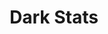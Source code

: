 ---
title: Dark Stats
category: Marketing
paid: true
isActive: true
ltr: {"vue":{"vueCss":[],"vueTail":[]},"react":{"jsxTail":[{"code":"export default () => {\n\n    const stats = [\n        {\n            data: \"35K\",\n            desc: \"Customers consectetur adipiscing elit.\"\n        },\n        {\n            data: \"10K+\",\n            desc: \"Downloads efficitur id eu nulla facilisis turpis\"\n        },\n        {\n            data: \"40+\",\n            desc: \"Countries maximus sit amet auctor sed,\"\n        },\n        {\n            data: \"30M+\",\n            desc: \"Total revenue consectetur adipiscing elit\"\n        },\n    ]\n\n    return (\n        <section className=\"py-28 bg-gray-900\">\n            <div className=\"relative z-10 max-w-screen-xl mx-auto px-4 md:px-8\">\n                <div className=\"max-w-2xl xl:mx-auto xl:text-center\">\n                    <h3 className=\"text-white text-3xl font-semibold sm:text-4xl\">\n                        Our customers are always happy\n                    </h3>\n                    <p className=\"mt-3 text-gray-300\">\n                        Lorem ipsum dolor sit amet, consectetur adipiscing elit. Morbi venenatis sollicitudin quam ut tincidunt.\n                    </p>\n                </div>\n                <div className=\"mt-12\">\n                    <ul className=\"flex-wrap gap-x-12 gap-y-10 items-center space-y-8 sm:space-y-0 sm:flex xl:justify-center\">\n                        {\n                            stats.map((item, idx) => (\n                                <li key={idx} className=\"sm:max-w-[15rem]\">\n                                    <h4 className=\"text-4xl text-white font-semibold\">{item.data}</h4>\n                                    <p className=\"mt-3 text-gray-400 font-medium\">{item.desc}</p>\n                                </li>\n                            ))\n                        }\n                    </ul>\n                </div>\n            </div>\n            <div className=\"absolute inset-0 max-w-md mx-auto h-80 blur-[118px] sm:h-72\" style={{ background: \"linear-gradient(152.92deg, rgba(192, 132, 252, 0.2) 4.54%, rgba(232, 121, 249, 0.26) 34.2%, rgba(192, 132, 252, 0.1) 77.55%)\" }}></div>\n        </section>\n    )\n}","label":"App.jsx"}],"jsxCss":[]},"preview":"function App() {\n\n    const stats = [\n        {\n            data: \"35K\",\n            desc: \"Customers consectetur adipiscing elit.\"\n        },\n        {\n            data: \"10K+\",\n            desc: \"Downloads efficitur id eu nulla facilisis turpis\"\n        },\n        {\n            data: \"40+\",\n            desc: \"Countries maximus sit amet auctor sed,\"\n        },\n        {\n            data: \"30M+\",\n            desc: \"Total revenue consectetur adipiscing elit\"\n        },\n    ]\n\n    return (\n        <section className=\"py-28 bg-gray-900\">\n            <div className=\"relative z-10 max-w-screen-xl mx-auto px-4 md:px-8\">\n                <div className=\"max-w-2xl xl:mx-auto xl:text-center\">\n                    <h3 className=\"text-white text-3xl font-semibold sm:text-4xl\">\n                        Our customers are always happy\n                    </h3>\n                    <p className=\"mt-3 text-gray-300\">\n                        Lorem ipsum dolor sit amet, consectetur adipiscing elit. Morbi venenatis sollicitudin quam ut tincidunt.\n                    </p>\n                </div>\n                <div className=\"mt-12\">\n                    <ul className=\"flex-wrap gap-x-12 gap-y-10 items-center space-y-8 sm:space-y-0 sm:flex xl:justify-center\">\n                        {\n                            stats.map((item, idx) => (\n                                <li key={idx} className=\"sm:max-w-[15rem]\">\n                                    <h4 className=\"text-4xl text-white font-semibold\">{item.data}</h4>\n                                    <p className=\"mt-3 text-gray-400 font-medium\">{item.desc}</p>\n                                </li>\n                            ))\n                        }\n                    </ul>\n                </div>\n            </div>\n            <div className=\"absolute inset-0 max-w-md mx-auto h-80 blur-[118px] sm:h-72\" style={{ background: \"linear-gradient(152.92deg, rgba(192, 132, 252, 0.2) 4.54%, rgba(232, 121, 249, 0.26) 34.2%, rgba(192, 132, 252, 0.1) 77.55%)\" }}></div>\n        </section>\n    )\n}"}
rtl: {"react":{"jsxCss":[],"jsxTail":[{"label":"App.jsx","code":"export default () => {\n\n    const stats = [\n        {\n            data: \"35K\",\n            desc: \"سيتبع دعم العملاء.\"\n        },\n        {\n            data: \"10K+\",\n            desc: \"يتم إجراء التنزيلات في خطوات سهلة\"\n        },\n        {\n            data: \"40+\",\n            desc: \"البلدان هي العامل الأكثر أهمية\"\n        },\n        {\n            data: \"30M+\",\n            desc: \"سيتم تحقيق إجمالي الإيرادات\"\n        },\n    ]\n\n    return (\n        <section className=\"py-28 bg-gray-900\">\n            <div className=\"relative z-10 max-w-screen-xl mx-auto px-4 md:px-8\">\n                <div className=\"max-w-2xl xl:mx-auto xl:text-center\">\n                    <h3 className=\"text-white text-3xl font-semibold sm:text-4xl\">\n                        عملاؤنا سعداء دائمًا\n                    </h3>\n                    <p className=\"mt-3 text-gray-300\">\n                        هذا النص هو مثال لنص يمكن أن يستبدل في نفس المساحة، لقد تم توليد هذا النص من مولد النص العربى.\n                    </p>\n                </div>\n                <div className=\"mt-12\">\n                    <ul className=\"flex-wrap gap-x-12 gap-y-10 items-center space-y-8 sm:space-y-0 sm:flex xl:justify-center\">\n                        {\n                            stats.map((item, idx) => (\n                                <li key={idx} className=\"sm:max-w-[15rem]\">\n                                    <h4 className=\"text-4xl text-white font-semibold\">{item.data}</h4>\n                                    <p className=\"mt-3 text-gray-400 font-medium\">{item.desc}</p>\n                                </li>\n                            ))\n                        }\n                    </ul>\n                </div>\n            </div>\n            <div className=\"absolute inset-0 max-w-md mx-auto h-80 blur-[118px] sm:h-72\" style={{ background: \"linear-gradient(152.92deg, rgba(192, 132, 252, 0.2) 4.54%, rgba(232, 121, 249, 0.26) 34.2%, rgba(192, 132, 252, 0.1) 77.55%)\" }}></div>\n        </section>\n    )\n}"}]},"preview":"function App() {\n\n    const stats = [\n        {\n            data: \"35K\",\n            desc: \"سيتبع دعم العملاء.\"\n        },\n        {\n            data: \"10K+\",\n            desc: \"يتم إجراء التنزيلات في خطوات سهلة\"\n        },\n        {\n            data: \"40+\",\n            desc: \"البلدان هي العامل الأكثر أهمية\"\n        },\n        {\n            data: \"30M+\",\n            desc: \"سيتم تحقيق إجمالي الإيرادات\"\n        },\n    ]\n\n    return (\n        <section className=\"py-28 bg-gray-900\">\n            <div className=\"relative z-10 max-w-screen-xl mx-auto px-4 md:px-8\">\n                <div className=\"max-w-2xl xl:mx-auto xl:text-center\">\n                    <h3 className=\"text-white text-3xl font-semibold sm:text-4xl\">\n                        عملاؤنا سعداء دائمًا\n                    </h3>\n                    <p className=\"mt-3 text-gray-300\">\n                        هذا النص هو مثال لنص يمكن أن يستبدل في نفس المساحة، لقد تم توليد هذا النص من مولد النص العربى.\n                    </p>\n                </div>\n                <div className=\"mt-12\">\n                    <ul className=\"flex-wrap gap-x-12 gap-y-10 items-center space-y-8 sm:space-y-0 sm:flex xl:justify-center\">\n                        {\n                            stats.map((item, idx) => (\n                                <li key={idx} className=\"sm:max-w-[15rem]\">\n                                    <h4 className=\"text-4xl text-white font-semibold\">{item.data}</h4>\n                                    <p className=\"mt-3 text-gray-400 font-medium\">{item.desc}</p>\n                                </li>\n                            ))\n                        }\n                    </ul>\n                </div>\n            </div>\n            <div className=\"absolute inset-0 max-w-md mx-auto h-80 blur-[118px] sm:h-72\" style={{ background: \"linear-gradient(152.92deg, rgba(192, 132, 252, 0.2) 4.54%, rgba(232, 121, 249, 0.26) 34.2%, rgba(192, 132, 252, 0.1) 77.55%)\" }}></div>\n        </section>\n    )\n}","vue":{"vueTail":[],"vueCss":[]}}
slug: /stats
id: 5356d18d-342d-4dff-887b-7f0b9d26569a
created_at: 1671316814468
---